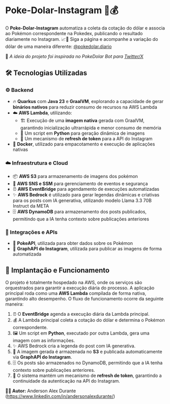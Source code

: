 # Poke-Dolar-Instagram 👾💰

O **Poke-Dolar-Instagram** automatiza a coleta da cotação do dólar e associa ao Pokémon correspondente na Pokedex, publicando o resultado diariamente no Instagram. 📈📸 Siga a página e acompanhe a variação do dólar de uma maneira diferente: [@pokedolar.diario](https://www.instagram.com/pokedolar.diario/)

📝 _A ideia do projeto foi inspirada no PokeDolar Bot para [Twitter/X](https://github.com/PokeDolar/pokedolar_bot)_

## 🛠️ Tecnologias Utilizadas

### ⚙️ Backend
- 🔥 **Quarkus** com **Java 23** e **GraalVM**, explorando a capacidade de gerar **binários nativos** para reduzir consumo de recursos na AWS Lambda
- ☁️ **AWS Lambda**, utilizando:
    - 🏗️ Execução de uma **imagem nativa** gerada com GraalVM, garantindo inicialização ultrarrápida e menor consumo de memória
    - 🐍 Um script em **Python** para geração dinâmica de imagens
    - 🔄 Um mecanismo de **refresh de token** para a API do Instagram
- 🐳 **Docker**, utilizado para empacotamento e execução de aplicações nativas

### ☁️ Infraestrutura e Cloud
- 📦 **AWS S3** para armazenamento de imagens dos pokémon
- 📡 **AWS SNS e SSM** para gerenciamento de eventos e segurança
- ⏰ **AWS EventBridge** para agendamento de execuções automatizadas
- ✨ **AWS Bedrock** é utilizado para gerar legendas dinâmicas e criativas para os posts com IA generativa, utilizando modelo Llama 3.3 70B Instruct da META
- 🗄️ **AWS DynamoDB** para armazenamento dos posts publicados, permitindo que a IA tenha contexto sobre publicações anteriores

### 🔗 Integrações e APIs
- 👾 **PokeAPI**, utilizada para obter dados sobre os Pokémon
- 📲 **GraphAPI do Instagram**, utilizada para publicar as imagens de forma automatizada

## 🚀 Implantação e Funcionamento

O projeto é totalmente hospedado na AWS, onde os serviços são orquestrados para garantir a execução diária do processo. A aplicação principal roda como uma **AWS Lambda** compilada de forma nativa, garantindo alto desempenho. O fluxo de funcionamento ocorre da seguinte maneira:

1. ⏰ O **EventBridge** agenda a execução diária da Lambda principal.
2. 💰 A Lambda principal coleta a cotação do dólar e determina o Pokémon correspondente.
3. 🖼️ Um script em **Python**, executado por outra Lambda, gera uma imagem com as informações.
4. ✨ AWS Bedrock cria a legenda do post com IA generativa.
5. 📂 A imagem gerada é armazenada no **S3** e publicada automaticamente via **GraphAPI do Instagram**.
6. 🗄️ Os posts são armazenados no DynamoDB, permitindo que a IA tenha contexto sobre publicações anteriores.
7. 🔄 O sistema mantém um mecanismo de **refresh de token**, garantindo a continuidade da autenticação na API do Instagram.

**👨‍💻 Autor:** Anderson Alex Durante (https://www.linkedin.com/in/andersonalexdurante/)
